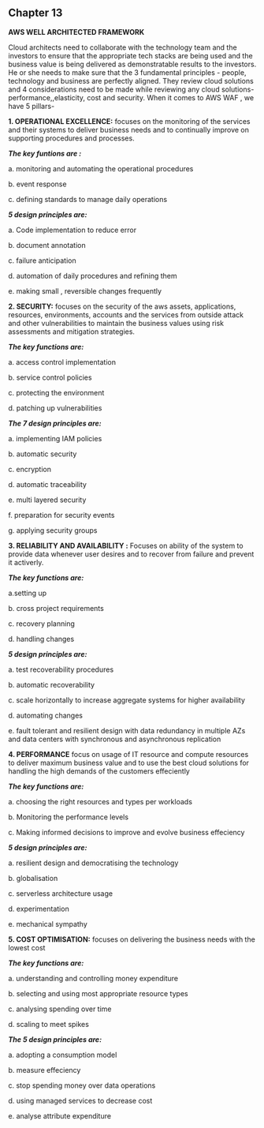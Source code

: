 ## Chapter 13
**AWS WELL ARCHITECTED FRAMEWORK**

Cloud architects need to collaborate with the technology team and the investors to ensure that the appropriate tech stacks are being used and the business value is being delivered as demonstratable results to the investors.  He or she needs to make sure that the 3 fundamental principles - people, technology and business are perfectly aligned.
They review cloud solutions and 4 considerations need to be made while reviewing any cloud solutions- performance,,elasticity, cost and security.
When it comes to AWS WAF , we have 5 pillars-

**1. OPERATIONAL EXCELLENCE:**
focuses on the monitoring of the services and their systems to deliver business needs and to continually improve on supporting procedures and processes.

_**The key funtions are :**_

a. monitoring and automating the operational procedures

b. event response

c. defining standards to manage daily operations
   
_**5 design principles are:**_

   a. Code implementation to reduce error
   
   b. document annotation
   
   c. failure anticipation
   
   d. automation of daily procedures and refining them
   
   e. making small , reversible changes frequently

**2. SECURITY:**
focuses on the security of the aws assets, applications, resources, environments, accounts and the services from outside attack and other vulnerabilities to maintain the business values using risk assessments and mitigation strategies.

_**The key functions are:**_

a. access control implementation

b. service control policies

c. protecting the environment

d. patching up vulnerabilities

_**The 7 design principles are:**_

a. implementing IAM policies

b. automatic security

c. encryption

d. automatic traceability

e. multi layered security

f. preparation for security events

g. applying security groups


**3. RELIABILITY AND AVAILABILITY :**
Focuses on ability of the system to provide data whenever user desires and to recover from failure and prevent it activerly.

_**The key functions are:**_

a.setting up

b. cross project requirements

c. recovery planning

d. handling changes

_**5 design principles are:**_

a. test recoverability procedures

b. automatic recoverability

c. scale horizontally to increase aggregate systems for higher availability

d. automating changes

e. fault tolerant and resilient design with data redundancy in multiple AZs and data centers with synchronous and asynchronous replication

**4. PERFORMANCE**
focus on usage of IT resource and compute resources to deliver maximum business value and to use the best cloud solutions for handling the high demands of the customers effeciently

_**The key functions are:**_

a. choosing the right resources and types per workloads

b. Monitoring the performance levels

c. Making informed decisions to improve and evolve business effeciency

_**5 design principles are:**_

a. resilient design and democratising the technology

b. globalisation

c. serverless architecture usage

d. experimentation

e. mechanical sympathy


**5. COST OPTIMISATION:**
focuses on delivering the business needs with the lowest cost

_**The key functions are:**_

a. understanding and controlling money expenditure

b. selecting and using most appropriate resource types

c. analysing spending over time

d. scaling to meet spikes

_**The 5 design principles are:**_

a. adopting a consumption model

b. measure effeciency

c. stop spending money over data operations

d. using managed services to decrease cost 

e. analyse attribute expenditure


